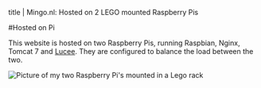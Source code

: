 title       | Mingo.nl: Hosted on 2 LEGO mounted Raspberry Pis

#Hosted on Pi

This website is hosted on two Raspberry Pis, running Raspbian, Nginx, Tomcat 7 and [Lucee](http://lucee.org "A light-weight dynamic scripting language for the JVM").
They are configured to balance the load between the two.

![Picture of my two Raspberry Pi's mounted in a Lego rack](//mingo-nl.no-cookies.com/img/rack-2.jpg)

